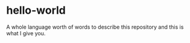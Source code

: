 # hello-world
A whole language worth of words to describe this repository and this is what I give you. 
